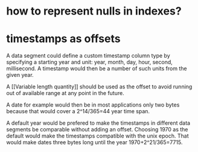 # how to represent nulls in indexes?
# timestamps as offsets
A data segment could define a custom timestamp column type by specifying a starting year and unit: year, month, day, hour, second, millisecond. A timestamp would then be a number of such units from the given year.

A [[Variable length quantity]] should be used as the offset to avoid running out of available range at any point in the future.

A date for example would then be in most applications only two bytes because that would cover a  2^14/365=44 year time span.

A default year would be prefered to make the timestamps in different data segments be comparable without adding an offset. Choosing 1970 as the default would make the timestamps compatible with the unix epoch. That would make dates three bytes long until the year 1970+2^21/365=7715. 